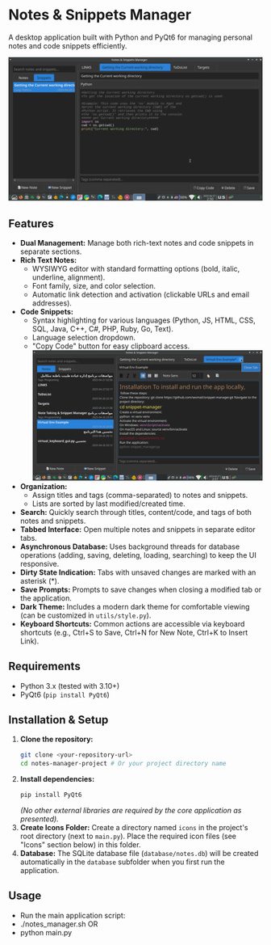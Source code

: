 # Notes & Snippets Manager

A desktop application built with Python and PyQt6 for managing personal notes and code snippets efficiently.

![Screenshot Placeholder](placeholder.png) <!-- Add a screenshot later -->

## Features

*   **Dual Management:** Manage both rich-text notes and code snippets in separate sections.
*   **Rich Text Notes:**
    *   WYSIWYG editor with standard formatting options (bold, italic, underline, alignment).
    *   Font family, size, and color selection.
    *   Automatic link detection and activation (clickable URLs and email addresses).
*   **Code Snippets:**
    *   Syntax highlighting for various languages (Python, JS, HTML, CSS, SQL, Java, C++, C#, PHP, Ruby, Go, Text).
    *   Language selection dropdown.
    *   "Copy Code" button for easy clipboard access.
![](placeholder2.png)
*   **Organization:**
    *   Assign titles and tags (comma-separated) to notes and snippets.
    *   Lists are sorted by last modified/created time.
*   **Search:** Quickly search through titles, content/code, and tags of both notes and snippets.
*   **Tabbed Interface:** Open multiple notes and snippets in separate editor tabs.
*   **Asynchronous Database:** Uses background threads for database operations (adding, saving, deleting, loading, searching) to keep the UI responsive.
*   **Dirty State Indication:** Tabs with unsaved changes are marked with an asterisk (*).
*   **Save Prompts:** Prompts to save changes when closing a modified tab or the application.
*   **Dark Theme:** Includes a modern dark theme for comfortable viewing (can be customized in `utils/style.py`).
*   **Keyboard Shortcuts:** Common actions are accessible via keyboard shortcuts (e.g., Ctrl+S to Save, Ctrl+N for New Note, Ctrl+K to Insert Link).

## Requirements

*   Python 3.x (tested with 3.10+)
*   PyQt6 (`pip install PyQt6`)

## Installation & Setup

1.  **Clone the repository:**
    ```bash
    git clone <your-repository-url>
    cd notes-manager-project # Or your project directory name
    ```
2.  **Install dependencies:**
    ```bash
    pip install PyQt6
    ```
    *(No other external libraries are required by the core application as presented).*
3.  **Create Icons Folder:** Create a directory named `icons` in the project's root directory (next to `main.py`). Place the required icon files (see "Icons" section below) in this folder.
4.  **Database:** The SQLite database file (`database/notes.db`) will be created automatically in the `database` subfolder when you first run the application.

## Usage

* Run the main application script:
* ./notes_manager.sh
OR
* python main.py